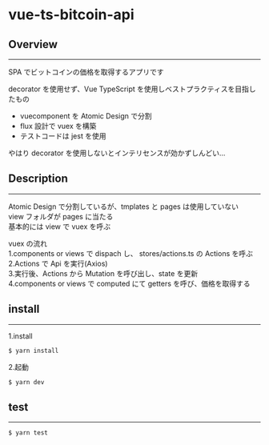 # vue-ts-bitcoin-api

## Overview

---

SPA でビットコインの価格を取得するアプリです

decorator を使用せず、Vue TypeScript を使用しベストプラクティスを目指したもの

-   vuecomponent を Atomic Design で分割
-   flux 設計で vuex を構築
-   テストコードは jest を使用

やはり decorator を使用しないとインテリセンスが効かずしんどい...

## Description

---

Atomic Design で分割しているが、tmplates と pages は使用していない  
view フォルダが pages に当たる  
基本的には view で vuex を呼ぶ

vuex の流れ  
1.components or views で dispach し、 stores/actions.ts の Actions を呼ぶ  
2.Actions で Api を実行(Axios)  
3.実行後、Actions から Mutation を呼び出し、state を更新  
4.components or views で computed にて getters を呼び、価格を取得する

## install

---

1.install

```bash
$ yarn install
```

2.起動

```bash
$ yarn dev
```

## test

---

```bash
$ yarn test
```
